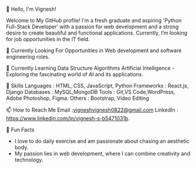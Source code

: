 👋 Hello, I'm Vignesh!

Welcome to My GitHub profile! 
I'm a fresh graduate and aspiring 'Python Full-Stack Developer' with a passion for web development and a strong desire to create beautiful and functional applications.
Currently, I’m looking for job opportunities in the IT field.


🔭 Currently Looking For 
Opportunities in Web development and software engineering roles.


🌱 Currently Learning
Data Structure Algorithms
Artificial Intelligence - Exploring the fascinating world of AI and its applications.

💼 Skills
Languages  : HTML, CSS, JavaScript, Python
Frameworks : React.js, Django
Databases  : MySQL,MongoDB
Tools      : Git,VS Code,WordPress, Adobe Photoshop, Figma.
Others     : Bootstrap, Video Editing


 📫 How to Reach Me
 Email    :vigneshvignesh0822@gmail.com
 LinkedIn : https://www.linkedin.com/in/vignesh-s-b5471031b.


 🚀 Fun Facts
- I love to do daily exercise and am passionate about chasing an aesthetic body.
- My passion lies in web development, where I can combine creativity and technology.

